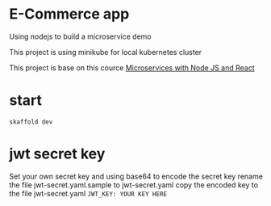 # E-Commerce app

Using nodejs to build a microservice demo

This project is using minikube for local kubernetes cluster

This project is base on this cource
[Microservices with Node JS and React](https://www.udemy.com/course/microservices-with-node-js-and-react/)

# start

`skaffold dev`

# jwt secret key

Set your own secret key and using base64 to encode the secret key
rename the file jwt-secret.yaml.sample to jwt-secret.yaml
copy the encoded key to the file jwt-secret.yaml
`JWT_KEY: YOUR KEY HERE`
